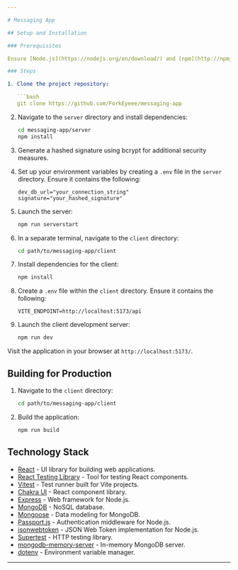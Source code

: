 ```yaml
---

# Messaging App

## Setup and Installation

### Prerequisites

Ensure [Node.js](https://nodejs.org/en/download/) and [npm](http://npmjs.com) are installed on your machine.

### Steps

1. Clone the project repository:

   ```bash
   git clone https://github.com/ForkEyeee/messaging-app
   ```

2. Navigate to the `server` directory and install dependencies:

   ```bash
   cd messaging-app/server
   npm install
   ```

3. Generate a hashed signature using bcrypt for additional security measures.

4. Set up your environment variables by creating a `.env` file in the `server` directory. Ensure it contains the following:

   ```
   dev_db_url="your_connection_string"
   signature="your_hashed_signature"
   ```

5. Launch the server:

   ```bash
   npm run serverstart
   ```

6. In a separate terminal, navigate to the `client` directory:

   ```bash
   cd path/to/messaging-app/client
   ```

7. Install dependencies for the client:

   ```bash
   npm install
   ```

8. Create a `.env` file within the `client` directory. Ensure it contains the following:

   ```
   VITE_ENDPOINT=http://localhost:5173/api
   ```

9. Launch the client development server:

   ```bash
   npm run dev
   ```

Visit the application in your browser at `http://localhost:5173/`.

## Building for Production

1. Navigate to the `client` directory:

   ```bash
   cd path/to/messaging-app/client
   ```

2. Build the application:

   ```bash
   npm run build
   ```

## Technology Stack

- [React](https://reactjs.org/) - UI library for building web applications.
- [React Testing Library](https://testing-library.com/docs/react-testing-library/intro) - Tool for testing React components.
- [Vitest](https://vitest.dev/) - Test runner built for Vite projects.
- [Chakra UI](https://chakra-ui.com/) - React component library.
- [Express](https://expressjs.com/) - Web framework for Node.js.
- [MongoDB](https://www.mongodb.com/) - NoSQL database.
- [Mongoose](https://mongoosejs.com/) - Data modeling for MongoDB.
- [Passport.js](http://www.passportjs.org/) - Authentication middleware for Node.js.
- [jsonwebtoken](https://www.npmjs.com/package/jsonwebtoken) - JSON Web Token implementation for Node.js.
- [Supertest](https://www.npmjs.com/package/supertest) - HTTP testing library.
- [mongodb-memory-server](https://www.npmjs.com/package/mongodb-memory-server) - In-memory MongoDB server.
- [dotenv](https://www.npmjs.com/package/dotenv) - Environment variable manager.

---
```

